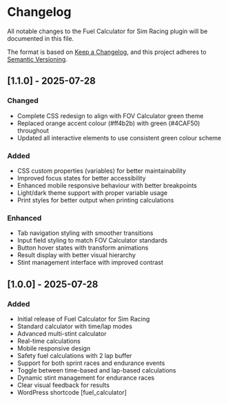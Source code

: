 # Changelog

All notable changes to the Fuel Calculator for Sim Racing plugin will be documented in this file.

The format is based on [Keep a Changelog](https://keepachangelog.com/en/1.0.0/),
and this project adheres to [Semantic Versioning](https://semver.org/spec/v2.0.0.html).

## [1.1.0] - 2025-07-28

### Changed
- Complete CSS redesign to align with FOV Calculator green theme
- Replaced orange accent colour (#ff4b2b) with green (#4CAF50) throughout
- Updated all interactive elements to use consistent green colour scheme

### Added
- CSS custom properties (variables) for better maintainability
- Improved focus states for better accessibility
- Enhanced mobile responsive behaviour with better breakpoints
- Light/dark theme support with proper variable usage
- Print styles for better output when printing calculations

### Enhanced
- Tab navigation styling with smoother transitions
- Input field styling to match FOV Calculator standards
- Button hover states with transform animations
- Result display with better visual hierarchy
- Stint management interface with improved contrast

## [1.0.0] - 2025-07-28

### Added
- Initial release of Fuel Calculator for Sim Racing
- Standard calculator with time/lap modes
- Advanced multi-stint calculator
- Real-time calculations
- Mobile responsive design
- Safety fuel calculations with 2 lap buffer
- Support for both sprint races and endurance events
- Toggle between time-based and lap-based calculations
- Dynamic stint management for endurance races
- Clear visual feedback for results
- WordPress shortcode [fuel_calculator]